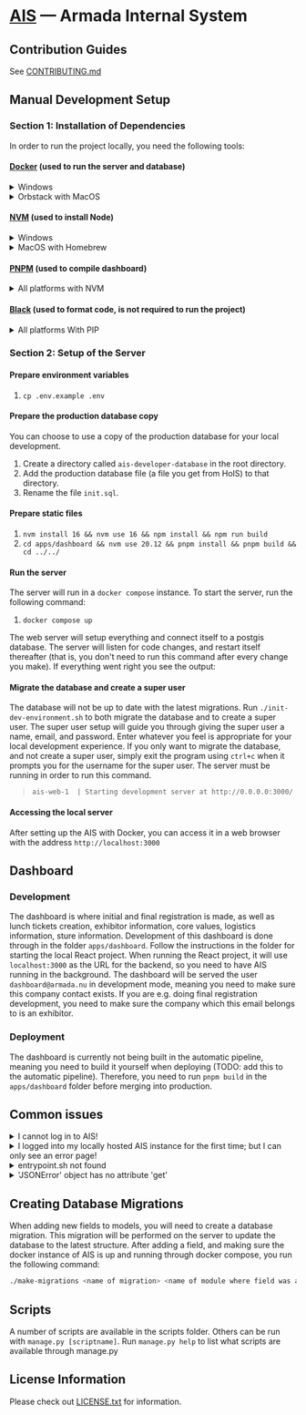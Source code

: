 # [AIS](http://ais.armada.nu/) — Armada Internal System

## Contribution Guides

See [CONTRIBUTING.md](CONTRIBUTING.md)

## Manual Development Setup

### Section 1: Installation of Dependencies

In order to run the project locally, you need the following tools:

#### [Docker](https://docs.docker.com/get-docker/) (used to run the server and database)

<details>
<summary>Windows</summary>

1. [Download Docker Desktop](https://docs.docker.com/desktop/install/windows-install/)

</details>

<details>
<summary>Orbstack with MacOS</summary>

1. [Download OrbStack](https://orbstack.dev/download)

</details>

#### [NVM](https://github.com/nvm-sh/nvm) (used to install Node)

<details>
<summary>Windows</summary>

1. `wsl`
2. `sudo apt-get install curl`
3. `curl -o- https://raw.githubusercontent.com/nvm-sh/nvm/master/install.sh | bash`

</details>

<details>
<summary>MacOS with Homebrew</summary>

1. `brew install nvm`

</details>

#### [PNPM](https://pnpm.io/installation) (used to compile dashboard)

<details>
<summary>All platforms with NVM</summary>

1. `nvm install 20.12 && nvm use 20.12`
2. `npm install -g pnpm@9.6.0`

</details>

#### [Black](https://pypi.org/project/black/) (used to format code, **is not required to run the project**)

<details>
<summary>All platforms With PIP</summary>

1. `pip install black==23.3.0`

</details>

### Section 2: Setup of the Server

#### Prepare environment variables

1. `cp .env.example .env`

#### Prepare the production database copy

You can choose to use a copy of the production database for your local development.

1. Create a directory called `ais-developer-database` in the root directory.
2. Add the production database file (a file you get from HoIS) to that directory.
3. Rename the file `init.sql`.

#### Prepare static files

1. `nvm install 16 && nvm use 16 && npm install && npm run build`
2. `cd apps/dashboard && nvm use 20.12 && pnpm install && pnpm build && cd ../../`

#### Run the server

The server will run in a `docker compose` instance. To start the server, run the following command:

1. `docker compose up`

The web server will setup everything and connect itself to a postgis database. The server will listen for code changes, and restart itself thereafter (that is, you don't need to run this command after every change you make). If everything went right you see the output:

#### Migrate the database and create a super user

The database will not be up to date with the latest migrations. Run `./init-dev-environment.sh` to both migrate the database and to create a super user. The super user setup will guide you through giving the super user a name, email, and password. Enter whatever you feel is appropriate for your local development experience. If you only want to migrate the database, and not create a super user, simply exit the program using `ctrl+c` when it prompts you for the username for the super user. The server must be running in order to run this command.

> `ais-web-1  | Starting development server at http://0.0.0.0:3000/`

#### Accessing the local server

After setting up the AIS with Docker, you can access it in a web browser with the address `http://localhost:3000`

## Dashboard

### Development

The dashboard is where initial and final registration is made, as well as lunch tickets creation, exhibitor information, core values, logistics information, sture information. Development of this dashboard is done through in the folder `apps/dashboard`. Follow the instructions in the folder for starting the local React project. When running the React project, it will use `localhost:3000` as the URL for the backend, so you need to have AIS running in the background. The dashboard will be served the user `dashboard@armada.nu` in development mode, meaning you need to make sure this company contact exists. If you are e.g. doing final registration development, you need to make sure the company which this email belongs to is an exhibitor.

### Deployment

The dashboard is currently not being built in the automatic pipeline, meaning you need to build it yourself when deploying (TODO: add this to the automatic pipeline). Therefore, you need to run `pnpm build` in the `apps/dashboard` folder before merging into production.

## Common issues

<details>
<summary>I cannot log in to AIS!</summary>

This is because there are no super users created in the system. Run `./init-dev-environment.sh` and enter the username and password for the super user. After doing this you can log into the AIS with these settings.

</details>

<details>
<summary>I logged into my locally hosted AIS instance for the first time; but I can only see an error page!</summary>

Most likely, you haven't created a fair yet. To do so, follow these steps:

1. Go to the admin page (`localhost:3000/admin/`)

2. Log in there again using your super user account, if needed.

3. On the admin page, find the "Fair" section, and press "Add" next to "Fairs" to add a new fair.

4. Now you need to fill out some information. Fill out the necessary fields (Registration start date & end date, Complete registration start date & end date). Make sure end dates come after start dates. Tick the "Current" box, and press save at the bottom of the page. The fair will be created, and you can go back to `localhost:3000` to see the landing page for the fair.

</details>

<details>
<summary>entrypoint.sh not found</summary>

If you're on Windows, you need to change the CRLF line endings in the file `entrypoint.sh` to LF line endings.

</details>

<details>
<summary>'JSONError' object has no attribute 'get'</summary>

This error can occur when running the local version of the dashboard. In this case, it could mean that the development user for the dashboard does not exist. You need to create a company contact (for any company) with the email `dashboard@armada.nu`. The function `get_user` in `util/__init__.py` will use this user for all requests if you are in development mode.

</details>

## Creating Database Migrations

When adding new fields to models, you will need to create a database migration. This migration will be performed on the server to update the database to the latest structure. After adding a field, and making sure the docker instance of AIS is up and running through docker compose, you run the following command:

```bash
./make-migrations <name of migration> <name of module where field was added>
```

## Scripts

A number of scripts are available in the scripts folder. Others can be run with `manage.py [scriptname]`. Run `manage.py help` to list what scripts are available through manage.py

## License Information

Please check out [LICENSE.txt](LICENSE.txt) for information.

